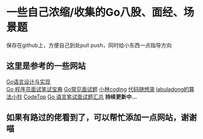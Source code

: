 # 一些自己浓缩/收集的Go八股、面经、场景题
保存在github上，方便自己到处pull push，同时给小东西一点指导方向
## 这里是参考的一些网站
[Go语言设计与实现](https://draveness.me/golang/)  
[Go 程序员面试笔试宝典](https://golang.design/go-questions/)
[Go常见面试题](https://zhuanlan.zhihu.com/p/471490292)
[小林coding](https://www.xiaolincoding.com/)
[代码随想录](https://www.programmercarl.com/)
[labuladong的算法小抄](https://labuladong.gitee.io/algo/)
[CodeTop](https://codetop.cc/home)
[Go 语言笔试面试题汇总](https://geektutu.com/post/qa-golang.html)
**持续更新中...**
## 如果有路过的佬看到了，可以帮忙添加一点网站，谢谢喵
